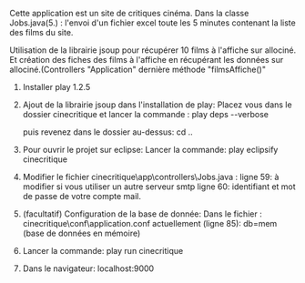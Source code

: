 Cette application est un site de critiques cinéma.
Dans la classe Jobs.java(5.) : l'envoi d'un fichier excel toute les 5 minutes contenant la liste des films du site.

Utilisation de la librairie jsoup pour récupérer 10 films à l'affiche sur allociné.
Et création des fiches des films à l'affiche en récupérant les données sur allociné.(Controllers "Application" dernière méthode "filmsAffiche()"

1. Installer play 1.2.5

2. Ajout de la librairie jsoup dans l'installation de play:
   Placez vous dans le dossier cinecritique et lancer la commande :
	  play deps --verbose
	  
   puis revenez dans le dossier au-dessus: 
	  cd .. 

3. Pour ouvrir le projet sur eclipse:
   Lancer la commande: 
	  play eclipsify cinecritique 
	
4. Modifier le fichier cinecritique\app\controllers\Jobs.java :
		ligne 59: à modifier si vous utiliser un autre serveur smtp
		ligne 60: identifiant et mot de passe de votre compte mail.

5. (facultatif) Configuration de la base de donnée:
	Dans le fichier : cinecritique\conf\application.conf 
	actuellement (ligne 85): db=mem (base de données en mémoire)
	
6. Lancer la commande: play run cinecritique

7. Dans le navigateur: localhost:9000
